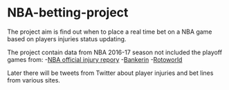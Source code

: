 # NBA-betting-project
The project aim is find out when to place a real time bet on a NBA game based on players injuries status updating.

The project contain data from NBA 2016-17 season not included the playoff games from:
-[NBA official injury repory](https://official.nba.com/nba-injury-report-2019-20-season/)
-[Bankerin](https://www.bankerim.co.il/%D7%9E%D7%A9%D7%97%D7%A7%D7%99%D7%9D/%D7%9E%D7%A9%D7%97%D7%A7%D7%99-%D7%95%D7%95%D7%99%D7%A0%D7%A8-%D7%9C%D7%99%D7%99%D7%9F.html)
-[Rotoworld](https://www.rotoworld.com/basketball/nba/player-news/injuries)

Later there will be tweets from Twitter about player injuries and bet lines from various sites.

